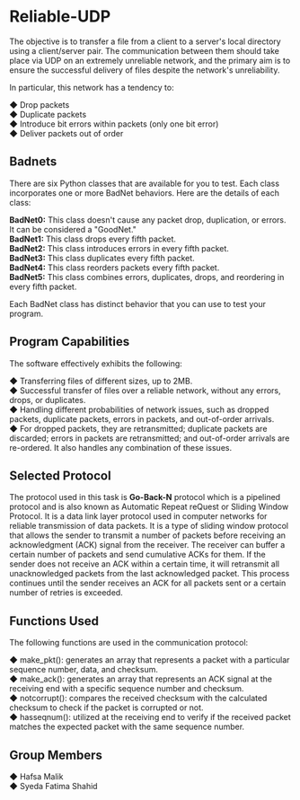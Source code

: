 # Reliable-UDP
The objective is to transfer a file from a client to a server's local directory using a client/server pair. The communication between them should take place via UDP on an extremely unreliable network, and the primary aim is to ensure the successful delivery of files despite the network's unreliability.

In particular, this network has a tendency to:

◆ Drop packets<br>
◆ Duplicate packets<br>
◆ Introduce bit errors within packets (only one bit error)<br>
◆ Deliver packets out of order<br>

## Badnets
There are six Python classes that are available for you to test. Each class incorporates one or more BadNet behaviors. Here are the details of each class:

**BadNet0:** This class doesn't cause any packet drop, duplication, or errors. It can be considered a "GoodNet."<br>
**BadNet1:** This class drops every fifth packet.<br>
**BadNet2:** This class introduces errors in every fifth packet.<br>
**BadNet3:** This class duplicates every fifth packet.<br>
**BadNet4:** This class reorders packets every fifth packet.<br>
**BadNet5:** This class combines errors, duplicates, drops, and reordering in every fifth packet.<br>

Each BadNet class has distinct behavior that you can use to test your program.

## Program Capabilities
The software effectively exhibits the following:

◆ Transferring files of different sizes, up to 2MB.<br>
◆ Successful transfer of files over a reliable network, without any errors, drops, or duplicates.<br>
◆ Handling different probabilities of network issues, such as dropped packets, duplicate packets, errors in packets, and out-of-order arrivals.<br>
◆ For dropped packets, they are retransmitted; duplicate packets are discarded; errors in packets are retransmitted; and out-of-order arrivals are re-ordered. It also handles any combination of these issues.<br>

## Selected Protocol
The protocol used in this task is **Go-Back-N** protocol which is a pipelined protocol and is also known as Automatic Repeat reQuest or Sliding Window Protocol. It is a data link layer protocol used in computer networks for reliable transmission of data packets. It is a type of sliding window protocol that allows the sender to transmit a number of packets before receiving an acknowledgment (ACK) signal from the receiver. The receiver can buffer a certain number of packets and send cumulative ACKs for them. If the sender does not receive an ACK within a certain time, it will retransmit all unacknowledged packets from the last acknowledged packet. This process continues until the sender receives an ACK for all packets sent or a certain number of retries is exceeded. 

## Functions Used
The following functions are used in the communication protocol:

◆ make_pkt(): generates an array that represents a packet with a particular sequence number, data, and checksum.<br>
◆ make_ack(): generates an array that represents an ACK signal at the receiving end with a specific sequence number and checksum.<br>
◆ notcorrupt(): compares the received checksum with the calculated checksum to check if the packet is corrupted or not.<br>
◆ hasseqnum(): utilized at the receiving end to verify if the received packet matches the expected packet with the same sequence number.<br>

## Group Members
◆ Hafsa Malik <br>
◆ Syeda Fatima Shahid 
